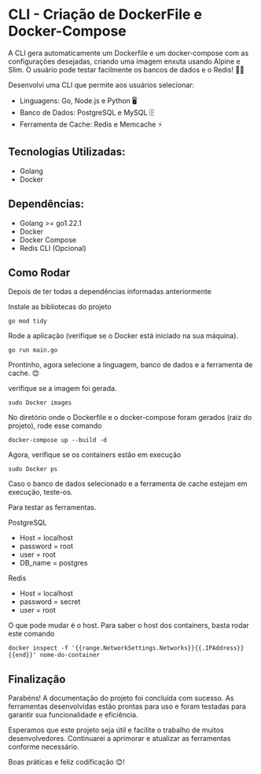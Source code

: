 
# CLI - Criação de DockerFile e Docker-Compose

A CLI gera automaticamente um Dockerfile e um docker-compose com as configurações desejadas, criando uma imagem enxuta usando Alpine e Slim. O usuário pode testar facilmente os bancos de dados e o Redis! 🔧🐳

Desenvolvi uma CLI que permite aos usuários selecionar:

- Linguagens: Go, Node.js e Python 🖥️
- Banco de Dados: PostgreSQL e MySQL 🗄️
- Ferramenta de Cache: Redis e Memcache ⚡

## Tecnologias Utilizadas:

- Golang
- Docker

## Dependências:

- Golang >= go1.22.1
- Docker
- Docker Compose
- Redis CLI (Opcional)

## Como Rodar

Depois de ter todas a dependências informadas anteriormente

Instale as bibliotecas do projeto

```shell
go mod tidy

```

Rode a aplicação (verifique se o Docker está iniciado na sua máquina).

```shell
go run main.go

```
Prontinho, agora selecione a linguagem, banco de dados e a ferramenta de cache. 😊

verifique se a imagem foi gerada.

```shell
sudo Docker images

```

No diretório onde o Dockerfile e o docker-compose foram gerados (raiz do projeto), rode esse comando

```shell
docker-compose up --build -d

```
Agora, verifique se os containers estão em execução

```shell
sudo Docker ps

```

Caso o banco de dados selecionado e a ferramenta de cache estejam em execução, teste-os.

Para testar as ferramentas.

PostgreSQL
- Host = localhost
- password = root
- user = root
- DB_name = postgres


Redis
- Host = localhost
- password = secret
- user = root

O que pode mudar é o host. Para saber o host dos containers, basta rodar este comando
```shell
docker inspect -f '{{range.NetworkSettings.Networks}}{{.IPAddress}}{{end}}' nome-do-container

```


## Finalização
Parabéns! A documentação do projeto foi concluída com sucesso. As ferramentas desenvolvidas estão prontas para uso e foram testadas para garantir sua funcionalidade e eficiência.

Esperamos que este projeto seja útil e facilite o trabalho de muitos desenvolvedores. Continuarei a aprimorar e atualizar as ferramentas conforme necessário.

Boas práticas e feliz codificação 😊!

